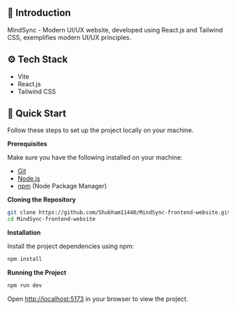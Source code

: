 ## <a name="introduction">🤖 Introduction</a>

MindSync - Modern UI/UX website, developed using React.js and Tailwind CSS, exemplifies modern UI/UX principles. 

## <a name="tech-stack">⚙️ Tech Stack</a>

- Vite
- React.js
- Tailwind CSS

## <a name="quick-start">🤸 Quick Start</a>

Follow these steps to set up the project locally on your machine.

**Prerequisites**

Make sure you have the following installed on your machine:

- [Git](https://git-scm.com/)
- [Node.js](https://nodejs.org/en)
- [npm](https://www.npmjs.com/) (Node Package Manager)

**Cloning the Repository**

```bash
git clone https://github.com/Shubham11440/MindSync-frontend-website.git
cd MindSync-frontend-website
```

**Installation**

Install the project dependencies using npm:

```bash
npm install
```

**Running the Project**

```bash
npm run dev
```

Open [http://localhost:5173](http://localhost:5173) in your browser to view the project.
